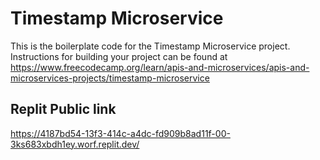 # Timestamp Microservice

This is the boilerplate code for the Timestamp Microservice project. Instructions for building your project can be found at https://www.freecodecamp.org/learn/apis-and-microservices/apis-and-microservices-projects/timestamp-microservice

## Replit Public link
https://4187bd54-13f3-414c-a4dc-fd909b8ad11f-00-3ks683xbdh1ey.worf.replit.dev/
